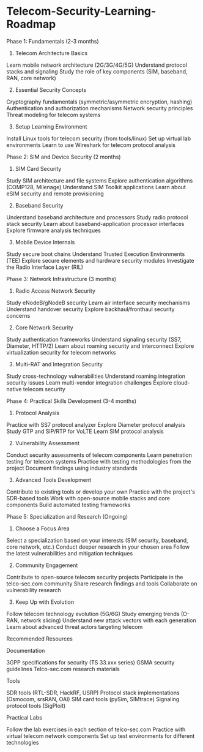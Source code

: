 # Telecom-Security-Learning-Roadmap

Phase 1: Fundamentals (2-3 months)
1. Telecom Architecture Basics

Learn mobile network architecture (2G/3G/4G/5G)
Understand protocol stacks and signaling
Study the role of key components (SIM, baseband, RAN, core network)

2. Essential Security Concepts

Cryptography fundamentals (symmetric/asymmetric encryption, hashing)
Authentication and authorization mechanisms
Network security principles
Threat modeling for telecom systems

3. Setup Learning Environment

Install Linux tools for telecom security (from tools/linux)
Set up virtual lab environments
Learn to use Wireshark for telecom protocol analysis

Phase 2: SIM and Device Security (2 months)
1. SIM Card Security

Study SIM architecture and file systems
Explore authentication algorithms (COMP128, Milenage)
Understand SIM Toolkit applications
Learn about eSIM security and remote provisioning

2. Baseband Security

Understand baseband architecture and processors
Study radio protocol stack security
Learn about baseband-application processor interfaces
Explore firmware analysis techniques

3. Mobile Device Internals

Study secure boot chains
Understand Trusted Execution Environments (TEE)
Explore secure elements and hardware security modules
Investigate the Radio Interface Layer (RIL)

Phase 3: Network Infrastructure (3 months)
1. Radio Access Network Security

Study eNodeB/gNodeB security
Learn air interface security mechanisms
Understand handover security
Explore backhaul/fronthaul security concerns

2. Core Network Security

Study authentication frameworks
Understand signaling security (SS7, Diameter, HTTP/2)
Learn about roaming security and interconnect
Explore virtualization security for telecom networks

3. Multi-RAT and Integration Security

Study cross-technology vulnerabilities
Understand roaming integration security issues
Learn multi-vendor integration challenges
Explore cloud-native telecom security

Phase 4: Practical Skills Development (3-4 months)
1. Protocol Analysis

Practice with SS7 protocol analyzer
Explore Diameter protocol analysis
Study GTP and SIP/RTP for VoLTE
Learn SIM protocol analysis

2. Vulnerability Assessment

Conduct security assessments of telecom components
Learn penetration testing for telecom systems
Practice with testing methodologies from the project
Document findings using industry standards

3. Advanced Tools Development

Contribute to existing tools or develop your own
Practice with the project's SDR-based tools
Work with open-source mobile stacks and core components
Build automated testing frameworks

Phase 5: Specialization and Research (Ongoing)
1. Choose a Focus Area

Select a specialization based on your interests (SIM security, baseband, core network, etc.)
Conduct deeper research in your chosen area
Follow the latest vulnerabilities and mitigation techniques

2. Community Engagement

Contribute to open-source telecom security projects
Participate in the telco-sec.com community
Share research findings and tools
Collaborate on vulnerability research

3. Keep Up with Evolution

Follow telecom technology evolution (5G/6G)
Study emerging trends (O-RAN, network slicing)
Understand new attack vectors with each generation
Learn about advanced threat actors targeting telecom

Recommended Resources

Documentation

3GPP specifications for security (TS 33.xxx series)
GSMA security guidelines
Telco-sec.com research materials


Tools

SDR tools (RTL-SDR, HackRF, USRP)
Protocol stack implementations (Osmocom, srsRAN, OAI)
SIM card tools (pySim, SIMtrace)
Signaling protocol tools (SigPloit)


Practical Labs

Follow the lab exercises in each section of telco-sec.com
Practice with virtual telecom network components
Set up test environments for different technologies
